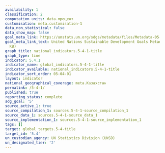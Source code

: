 ```yaml
---
availability: 1
classification: 2
computation_units: data.процент
customisation: meta.customisation-1
data_non_statistical: false
data_show_map: false
goal_meta_link: https://unstats.un.org/sdgs/metadata/files/Metadata-05-04-01.pdf
goal_meta_link_text: United Nations Sustainable Development Goals Metadata (PDF 337
  KB)
graph_title: national_indicators.5-4-1-title
graph_type: line
indicator: 5.4.1
indicator_name: global_indicators.5-4-1-title
indicator_available: national_indicators.5-4-1-title
indicator_sort_order: 05-04-01
layout: indicator
national_geographical_coverage: meta.Казахстан
permalink: /5-4-1/
published: true
reporting_status: complete
sdg_goal: '5'
source_active_1: true
source_compilation_1: sources.5-4-1-source_compilation_1
source_data_1: sources.5-4-1-source_data_1
source_implementation_1: sources.5-4-1-source_implementation_1
tags: []
target: global_targets.5-4-title
target_id: '5.4'
un_custodian_agency: UN Statistics Division (UNSD)
un_designated_tier: '2'
---
```


